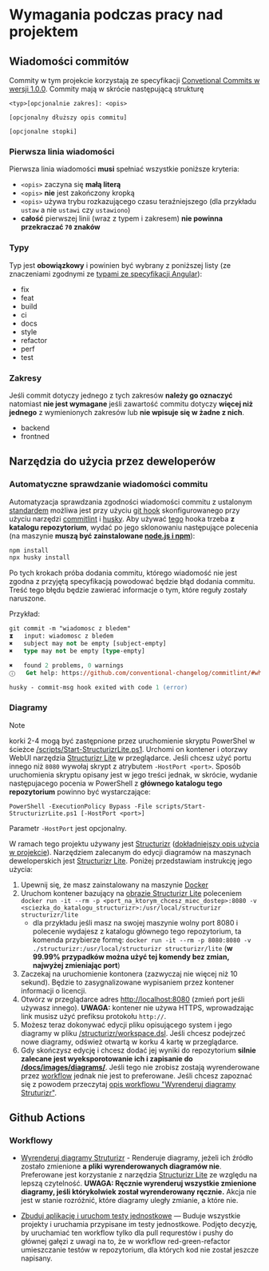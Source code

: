 # Wymagania podczas pracy nad projektem

## Wiadomości commitów

Commity w tym projekcie korzystają ze specyfikacji [Convetional Commits w wersji 1.0.0](https://www.conventionalcommits.org/en/v1.0.0/). Commity mają w skrócie następującą strukturę

```
<typ>[opcjonalnie zakres]: <opis>

[opcjonalny dłuższy opis commitu]

[opcjonalne stopki]
```

### Pierwsza linia wiadomości

Pierwsza linia wiadomości **musi** spełniać wszystkie poniższe kryteria:

- `<opis>` zaczyna się **małą literą**
- `<opis>` **nie** jest zakończony kropką
- `<opis>` używa trybu rozkazującego czasu teraźniejszego (dla przykładu `ustaw` a nie `ustawi` czy `ustawiono`)
- **całość** pierwszej linii (wraz z typem i zakresem) **nie powinna przekraczać `70` znaków** 

### Typy

Typ jest **obowiązkowy** i powinien być wybrany z poniższej listy (ze znaczeniami zgodnymi ze [typami ze specyfikacji Angular](https://github.com/angular/angular/blob/22b96b9/CONTRIBUTING.md#type)):

- fix
- feat
- build
- ci
- docs
- style
- refactor
- perf
- test

### Zakresy

Jeśli commit dotyczy jednego z tych zakresów **należy go oznaczyć** natomiast **nie jest wymagane** jeśli zawartość commitu dotyczy **więcej niż jednego** z wymienionych zakresów lub **nie wpisuje się w żadne z nich**.

- backend
- frontned

## Narzędzia do użycia przez deweloperów

### Automatyczne sprawdzanie wiadomości commitu

Automatyzacja sprawdzania zgodności wiadomości commitu z ustalonym [standardem](#wiadomości-commitów) możliwa jest przy użyciu [git hook](https://git-scm.com/book/en/v2/Customizing-Git-Git-Hooks) skonfigurowanego przy użyciu narzędzi [commitlint](https://commitlint.js.org/) i [husky](https://typicode.github.io/husky/). Aby używać [tego](/.husky/commit-msg) hooka trzeba **z katalogu repozytorium**, wydać po jego sklonowaniu następujące polecenia (na maszynie **muszą być zainstalowane [node.js i npm](https://nodejs.org/en)**):

```sh
npm install
npx husky install
```

Po tych krokach próba dodania commitu, którego wiadomość nie jest zgodna z przyjętą specyfikacją powodować będzie błąd dodania commitu. Treść tego błędu będzie zawierać informacje o tym, które reguły zostały naruszone.

Przykład:

```ps
git commit -m "wiadomosc z bledem"
⧗   input: wiadomosc z bledem
✖   subject may not be empty [subject-empty]
✖   type may not be empty [type-empty]

✖   found 2 problems, 0 warnings
ⓘ   Get help: https://github.com/conventional-changelog/commitlint/#what-is-commitlint

husky - commit-msg hook exited with code 1 (error)
```

### Diagramy

> [!NOTE] 
> korki 2-4 mogą być zastępnione przez uruchomienie skryptu PowerShel w ścieżce [/scripts/Start-StructurizrLite.ps1](/scripts/Start-StructurizrLite.ps1). Urchomi on kontener i otorzwy WebUI narzędzia [Structurizr Lite](https://structurizr.com/help/lite) w przeglądarce. Jeśli chcesz użyć portu innego niż `8080` wywołaj skrypt z atrybutem `-HostPort <port>`. Sposób uruchomienia skryptu opisany jest w jego treści jednak, w skrócie, wydanie następujacego pocenia w PowerShell z **głównego katalogu tego repozytorium** powinno być wystarczające:
>
> `PowerShell -ExecutionPolicy Bypass -File scripts/Start-StructurizrLite.ps1 [-HostPort <port>]`
> 
> Parametr `-HostPort` jest opcjonalny.

W ramach tego projektu używany jest [Structurizr](https://structurizr.com/) ([dokładniejszy opis użycia w projekcie](system-design.md#wizualizacja-systemu)). Narzędziem zalecanym do edycji diagramów na maszynach deweloperskich jest [Structurizr Lite](https://structurizr.com/help/lite). Poniżej przedstawiam instrukcję jego użycia:
1. Upewnij się, że masz zainstalowany na maszynie [Docker](https://docs.docker.com/engine/install/)
2. Uruchom kontener bazujący na [obrazie Structurizr Lite](https://hub.docker.com/r/structurizr/lite) poleceniem `docker run -it --rm -p <port_na_ktorym_chcesz_miec_dostep>:8080 -v <sciezka_do_katalogu_structurizr>:/usr/local/structurizr structurizr/lite`
    - dla przykładu jeśli masz na swojej maszynie wolny port 8080 i polecenie wydajesz z katalogu głównego tego repozytorium, ta komenda przybierze formę: `docker run -it --rm -p 8080:8080 -v ./structurizr:/usr/local/structurizr structurizr/lite` (**w 99.99% przypadków można użyć tej komendy bez zmian, najwyżej zmieniając port**)
3. Zaczekaj na uruchomienie kontonera (zazwyczaj nie więcej niż 10 sekund). Będzie to zasygnalizowane wypisaniem przez kontener informacji o licencji.
4. Otwórz w przeglądarce adres [http://localhost:8080](http://localhost:8080) (zmień port jeśli używasz innego). **UWAGA:** kontener nie używa HTTPS, wprowadzając link musisz użyć prefiksu protokołu `http://`.
5. Możesz teraz dokonywać edycji pliku opisującego system i jego diagramy w pliku [/structurizr/workspace.dsl](/structurizr/workspace.dsl). Jeśli chcesz podejrzeć nowe diagramy, odśwież otwartą w korku 4 kartę w przeglądarce.
6. Gdy skończysz edycję i chcesz dodać jej wyniki do repozytorium **silnie zalecane jest wyeksporotowanie ich i zapisanie do [/docs/images/diagrams/](/docs/images/diagrams/)**. Jeśli tego nie zrobisz zostają wyrenderowane przez [workflow](#workflowy) jednak nie jest to preferowane. Jeśli chcesz zapoznać się z powodem przeczytaj [opis workflowu "Wyrenderuj diagramy Struturizr"](#workflowy).

## Github Actions

### Workflowy

- [Wyrenderuj diagramy Struturizr](/.github/workflows/render-structurizr-diagrams.yaml) - Renderuje diagramy, jeżeli ich źródło zostało zmienione **a pliki wyrenderowanych diagramów nie**. Preferowane jest korzystanie z narzędzia [Structurizr Lite](https://structurizr.com/help/lite) ze względu na lepszą czytelność. **UWAGA: Ręcznie wyrenderuj wszystkie zmienione diagramy, jeśli którykolwiek został wyrenderowany ręcznie.** Akcja nie jest w stanie rozróżnić, które diagramy uległy zmianie, a które nie.

- [Zbuduj aplikację i uruchom testy jednostkowe](/.github/workflows/build-and-test.yaml) — Buduje wszystkie projekty i uruchamia przypisane im testy jednostkowe. Podjęto decyzję, by uruchamiać ten workflow tylko dla pull requrestów i pushy do głównej gałęzi z uwagi na to, że w workflow red-green-refactor umieszczanie testów w repozytorium, dla których kod nie został jeszcze napisany.